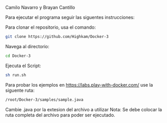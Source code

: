 Camilo Navarro y Brayan Cantillo

Para ejecutar el programa seguir las siguentes instrucciones:

Para clonar el repositorio, usa el comando:
```bash
git clone https://github.com/Highkam/Docker-3
```
Navega al directorio:
```bash
cd Docker-3
```
Ejecuta el Script:

```bash
sh run.sh
```
Para probar los ejemplos en https://labs.play-with-docker.com/ use la siguente ruta:
```bash
/root/Docker-3/samples/sample.java
```
Cambie .java por la extesion del archivo a utilizar
Nota: Se debe colocar la ruta completa del archivo para poder ser ejecutado.
